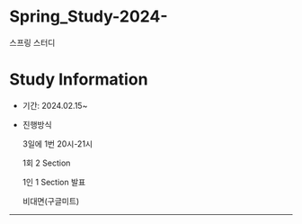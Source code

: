 # Spring_Study-2024-
스프링 스터디

# Study Information
- 기간: 2024.02.15~
- 진행방식
  
  3일에 1번 20시-21시
  
  1회 2 Section
  
  1인 1 Section 발표
  
  비대면(구글미트)
---
